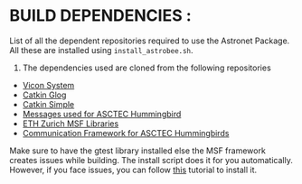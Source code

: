 # BUILD DEPENDENCIES :
List of all the dependent repositories required to use the Astronet Package. All these are installed using ```install_astrobee.sh```.

1. The dependencies used are cloned from the following repositories
* [Vicon System](https://github.com/ethz-asl/vicon_bridge.git)
* [Catkin Glog](https://github.com/ethz-asl/glog_catkin.git)
* [Catkin Simple](https://github.com/catkin/catkin_simple.git)
* [Messages used for ASCTEC Hummingbird](https://github.com/ethz-asl/mav_comm.git)
* [ETH Zurich MSF Libraries](https://github.com/ethz-asl/ethzasl_msf.git)
* [Communication Framework for ASCTEC Hummingbirds](https://github.com/ethz-asl/asctec_mav_framework.git)

Make sure to have the gtest library installed else the MSF framework creates issues while building. The install script does it for you automatically. However, if you face issues, you can follow [this](https://www.eriksmistad.no/getting-started-with-google-test-on-ubuntu/) tutorial to install it.